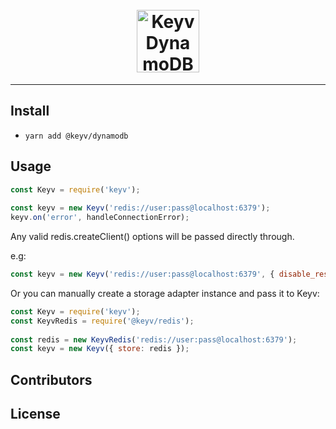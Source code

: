 <h1 align="center">
<!--emdaer-p
- '@emdaer/plugin-value-from-package'
- value: name
-->
    </br>
    <img src="https://commons.wikimedia.org/wiki/File:DynamoDB.png#/media/File:DynamoDB.png" alt="Keyv DynamoDB logo" title="Keyv DynamoDB logo" width="100">
</h1>
<p align="center">
<!--emdaer-p
  - '@emdaer/plugin-value-from-package'
  - value: description
-->
</p>
<hr />

<!--emdaer-t
  - '@emdaer/transform-table-of-contents'
-->

## Install
* `yarn add @keyv/dynamodb`

## Usage
```js
const Keyv = require('keyv');
 
const keyv = new Keyv('redis://user:pass@localhost:6379');
keyv.on('error', handleConnectionError);
```

Any valid redis.createClient() options will be passed directly through.

e.g:
```js
const keyv = new Keyv('redis://user:pass@localhost:6379', { disable_resubscribing: true });
```

Or you can manually create a storage adapter instance and pass it to Keyv:

```js
const Keyv = require('keyv');
const KeyvRedis = require('@keyv/redis');
 
const redis = new KeyvRedis('redis://user:pass@localhost:6379');
const keyv = new Keyv({ store: redis });
```

## Contributors
<!--emdaer-p
  - '@emdaer/plugin-contributors-details-github'
-->

## License
<!--emdaer-p
  - '@emdaer/plugin-license-reference'
-->

<!--emdaer-t
  - '@emdaer/transform-prettier'
  - options:
      proseWrap: preserve
      singleQuote: true
      trailingComma: es5
-->
